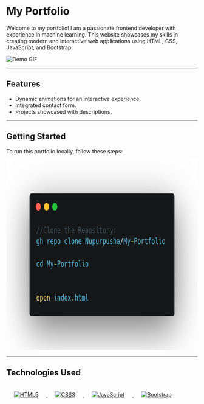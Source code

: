 # **My Portfolio**
Welcome to my portfolio! I am a passionate frontend developer with experience in machine learning. This website showcases my skills in creating modern and interactive web applications using HTML, CSS, JavaScript, and Bootstrap.
<p align="left">
  <img src="https://github.com/Nupurpusha/My-Portfolio/blob/main/demo.gif.gif" alt="Demo GIF" width="500" height="300">
</p>

---

## Features
- Dynamic animations for an interactive experience.
- Integrated contact form.
- Projects showcased with descriptions.

---

## Getting Started

To run this portfolio locally, follow these steps:
<p align="center">
  <img src="https://github.com/Nupurpusha/My-Portfolio/blob/main/carbon%20(6).png" alt="getting started" width="1000" height="500">
</p>

---

## Technologies Used

<a href="https://developer.mozilla.org/en-US/docs/Web/HTML" target="_blank">
    <img src="https://img.shields.io/badge/HTML5-E34F26?style=for-the-badge&logo=html5&logoColor=white" alt="HTML5" style="margin: 20px;" width="100" height="40">
</a>
<a href="https://developer.mozilla.org/en-US/docs/Web/CSS" target="_blank">
    <img src="https://img.shields.io/badge/CSS3-1572B6?style=for-the-badge&logo=css3&logoColor=white" alt="CSS3" style="margin: 20px;" width="100" height="40">
</a>
<a href="https://developer.mozilla.org/en-US/docs/Web/JavaScript" target="_blank">
    <img src="https://img.shields.io/badge/JavaScript-ES6+-yellow?style=for-the-badge&logo=javascript&logoColor=white" alt="JavaScript" style="margin: 20px;" width="200" height="40">
</a>
<a href="https://getbootstrap.com/" target="_blank">
    <img src="https://img.shields.io/badge/Bootstrap-5.3-purple?style=for-the-badge&logo=bootstrap&logoColor=white" alt="Bootstrap" style="margin: 20px;" width="200" height="40">
</a>


